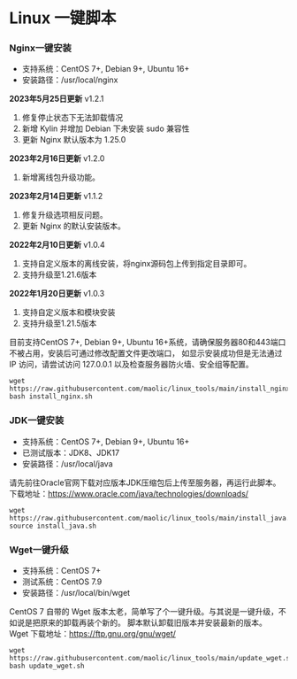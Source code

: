 # Linux 一键脚本

### Nginx一键安装

- 支持系统：CentOS 7+, Debian 9+, Ubuntu 16+
- 安装路径：/usr/local/nginx

**2023年5月25日更新** v1.2.1
1. 修复停止状态下无法卸载情况
2. 新增 Kylin 并增加 Debian 下未安装 sudo 兼容性
3. 更新 Nginx 默认版本为 1.25.0

**2023年2月16日更新** v1.2.0
1. 新增离线包升级功能。

**2023年2月14日更新** v1.1.2
1. 修复升级选项相反问题。
2. 更新 Nginx 的默认安装版本。

**2022年2月10日更新** v1.0.4
1. 支持自定义版本的离线安装，将nginx源码包上传到指定目录即可。
2. 支持升级至1.21.6版本

**2022年1月20日更新** v1.0.3
 1. 支持自定义版本和模块安装
 2. 支持升级至1.21.5版本

目前支持CentOS 7+, Debian 9+, Ubuntu 16+系统，请确保服务器80和443端口不被占用，安装后可通过修改配置文件更改端口，
如显示安装成功但是无法通过 IP 访问，请尝试访问 127.0.0.1 以及检查服务器防火墙、安全组等配置。
```
wget https://raw.githubusercontent.com/maolic/linux_tools/main/install_nginx.sh
bash install_nginx.sh
```

### JDK一键安装

- 支持系统：CentOS 7+, Debian 9+, Ubuntu 16+
- 已测试版本：JDK8、JDK17
- 安装路径：/usr/local/java

请先前往Oracle官网下载对应版本JDK压缩包后上传至服务器，再运行此脚本。
下载地址：https://www.oracle.com/java/technologies/downloads/
```
wget https://raw.githubusercontent.com/maolic/linux_tools/main/install_java.sh
source install_java.sh
```

### Wget一键升级

- 支持系统：CentOS 7+
- 测试系统：CentOS 7.9
- 安装路径：/usr/local/bin/wget

CentOS 7 自带的 Wget 版本太老，简单写了个一键升级。与其说是一键升级，不如说是把原来的卸载再装个新的。
脚本默认卸载旧版本并安装最新的版本。
Wget 下载地址：https://ftp.gnu.org/gnu/wget/
```
wget https://raw.githubusercontent.com/maolic/linux_tools/main/update_wget.sh
bash update_wget.sh
```
